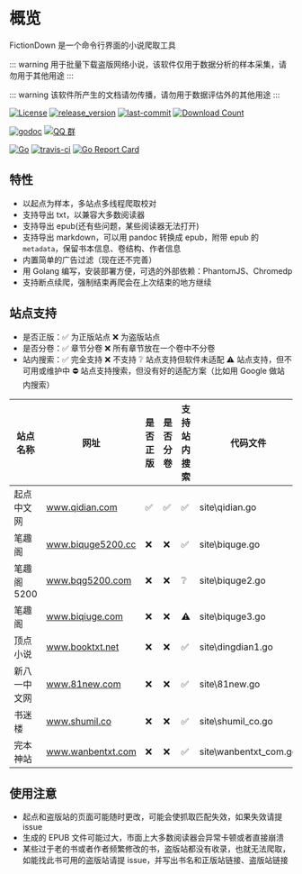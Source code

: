 # 概览

FictionDown 是一个命令行界面的小说爬取工具

::: warning
用于批量下载盗版网络小说，该软件仅用于数据分析的样本采集，请勿用于其他用途
:::

::: warning
该软件所产生的文档请勿传播，请勿用于数据评估外的其他用途
:::

[![License](https://img.shields.io/github/license/ma6254/FictionDown.svg)](https://raw.githubusercontent.com/ma6254/FictionDown/master/LICENSE)
[![release_version](https://img.shields.io/github/release/ma6254/FictionDown.svg)](https://github.com/ma6254/FictionDown/releases)
[![last-commit](https://img.shields.io/github/last-commit/ma6254/FictionDown.svg)](https://github.com/ma6254/FictionDown/commits)
[![Download Count](https://img.shields.io/github/downloads/ma6254/FictionDown/total.svg)](https://github.com/ma6254/FictionDown/releases)

[![godoc](https://img.shields.io/badge/godoc-reference-blue.svg)](https://pkg.go.dev/github.com/ma6254/FictionDown/)
[![QQ 群](https://img.shields.io/badge/qq%E7%BE%A4-934873832-orange.svg)](https://jq.qq.com/?_wv=1027&k=5bN0SVA)

[![Go](https://github.com/ma6254/FictionDown/workflows/Go/badge.svg)](https://github.com/ma6254/FictionDown/actions/runs/39839114)
[![travis-ci](https://www.travis-ci.org/ma6254/FictionDown.svg?branch=master)](https://travis-ci.org/ma6254/FictionDown)
[![Go Report Card](https://goreportcard.com/badge/github.com/ma6254/FictionDown)](https://goreportcard.com/report/github.com/ma6254/FictionDown)

## 特性

- 以起点为样本，多站点多线程爬取校对
- 支持导出 txt，以兼容大多数阅读器
- 支持导出 epub(还有些问题，某些阅读器无法打开)
- 支持导出 markdown，可以用 pandoc 转换成 epub，附带 epub 的`metadata`，保留书本信息、卷结构、作者信息
- 内置简单的广告过滤（现在还不完善）
- 用 Golang 编写，安装部署方便，可选的外部依赖：PhantomJS、Chromedp
- 支持断点续爬，强制结束再爬会在上次结束的地方继续

## 站点支持

- 是否正版：✅ 为正版站点 ❌ 为盗版站点
- 是否分卷：✅ 章节分卷 ❌ 所有章节放在一个卷中不分卷
- 站内搜索：✅ 完全支持 ❌ 不支持 ❔ 站点支持但软件未适配 ⚠️ 站点支持，但不可用或维护中 ⛔ 站点支持搜索，但没有好的适配方案（比如用 Google 做站内搜索）

| 站点名称     | 网址              | 是否正版 | 是否分卷 | 支持站内搜索 | 代码文件              |
| ------------ | ----------------- | -------- | -------- | ------------ | --------------------- |
| 起点中文网   | www.qidian.com    | ✅       | ✅       | ✅           | site\qidian.go        |
| 笔趣阁       | www.biquge5200.cc | ❌       | ❌       | ✅           | site\biquge.go        |
| 笔趣阁 5200  | www.bqg5200.com   | ❌       | ❌       | ❔           | site\biquge2.go       |
| 笔趣阁       | www.biqiuge.com   | ❌       | ❌       | ⚠️           | site\biquge3.go       |
| 顶点小说     | www.booktxt.net   | ❌       | ❌       | ✅           | site\dingdian1.go     |
| 新八一中文网 | www.81new.com     | ❌       | ❌       | ✅           | site\81new.go         |
| 书迷楼       | www.shumil.co     | ❌       | ❌       | ✅           | site\shumil_co.go     |
| 完本神站     | www.wanbentxt.com | ❌       | ❌       | ✅           | site\wanbentxt_com.go |

## 使用注意

- 起点和盗版站的页面可能随时更改，可能会使抓取匹配失效，如果失效请提 issue
- 生成的 EPUB 文件可能过大，市面上大多数阅读器会异常卡顿或者直接崩溃
- 某些过于老的书或者作者频繁修改的书，盗版站都没有收录，也就无法爬取，如能找此书可用的盗版站请提 issue，并写出书名和正版站链接、盗版站链接
